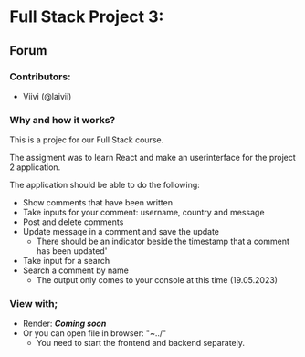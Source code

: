 # Full Stack Project 3:

## Forum

### Contributors:
* Viivi (@laivii)

### Why and how it works?

This is a projec for our Full Stack course.

The assigment was to learn React and make an userinterface for the project 2 application.

The application should be able to do the following:
* Show comments that have been written
* Take inputs for your comment: username, country and message
* Post and delete comments
* Update message in a comment and save the update
  * There should be an indicator beside the timestamp that a comment has been updated'
* Take input for a search
* Search a comment by name
  * The output only comes to your console at this time (19.05.2023)
  
### View with;
* Render: ***Coming soon***
* Or you can open file in browser: "~../"
  * You need to start the frontend and backend separately.
